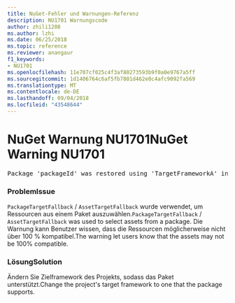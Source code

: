 ```yaml
---
title: NuGet-Fehler und Warnungen-Referenz
description: NU1701 Warnungscode
author: zhili1208
ms.author: lzhi
ms.date: 06/25/2018
ms.topic: reference
ms.reviewer: anangaur
f1_keywords:
- NU1701
ms.openlocfilehash: 11e707cf025c4f3af80273593b9f0a0e9767a5ff
ms.sourcegitcommit: 1d1406764c6af5fb7801d462e0c4afc9092fa569
ms.translationtype: MT
ms.contentlocale: de-DE
ms.lasthandoff: 09/04/2018
ms.locfileid: "43548644"
---
```

# <a name="nuget-warning-nu1701"></a><span data-ttu-id="a9b1c-103">NuGet Warnung NU1701</span><span class="sxs-lookup"><span data-stu-id="a9b1c-103">NuGet Warning NU1701</span></span>

<pre>Package 'packageId' was restored using 'TargetFrameworkA' instead the project target framework 'TargetFrameworkB'. This package may not be fully compatible with your project.</pre>

### <a name="issue"></a><span data-ttu-id="a9b1c-104">Problem</span><span class="sxs-lookup"><span data-stu-id="a9b1c-104">Issue</span></span>
<span data-ttu-id="a9b1c-105">`PackageTargetFallback` / `AssetTargetFallback` wurde verwendet, um Ressourcen aus einem Paket auszuwählen.</span><span class="sxs-lookup"><span data-stu-id="a9b1c-105">`PackageTargetFallback` / `AssetTargetFallback` was used to select assets from a package.</span></span> <span data-ttu-id="a9b1c-106">Die Warnung kann Benutzer wissen, dass die Ressourcen möglicherweise nicht über 100 % kompatibel.</span><span class="sxs-lookup"><span data-stu-id="a9b1c-106">The warning let users know that the assets may not be 100% compatible.</span></span>

### <a name="solution"></a><span data-ttu-id="a9b1c-107">Lösung</span><span class="sxs-lookup"><span data-stu-id="a9b1c-107">Solution</span></span>
<span data-ttu-id="a9b1c-108">Ändern Sie Zielframework des Projekts, sodass das Paket unterstützt.</span><span class="sxs-lookup"><span data-stu-id="a9b1c-108">Change the project's target framework to one that the package supports.</span></span>